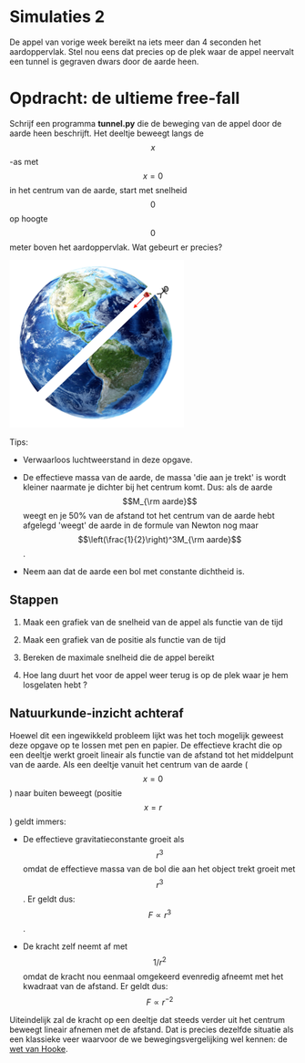 # Simulaties 2

De appel van vorige week bereikt na iets meer dan 4 seconden het aardoppervlak.
Stel nou eens dat precies op de plek waar de appel neervalt een tunnel is
gegraven dwars door de aarde heen.

# Opdracht: de ultieme free-fall

Schrijf een programma **tunnel.py** die de beweging van de appel door de aarde
heen beschrijft. Het deeltje beweegt langs de $$x$$-as met $$x=0$$ in het
centrum van de aarde, start met snelheid $$0$$ op hoogte $$0$$ meter boven het
aardoppervlak. Wat gebeurt er precies?
 
![](EarthHole.png)

Tips:

- Verwaarloos luchtweerstand in deze opgave.

- De effectieve massa van de aarde, de massa 'die aan je trekt' is wordt
  kleiner naarmate je dichter bij het centrum komt. Dus: als de aarde $$M_{\rm
  aarde}$$ weegt en je 50% van de afstand tot het centrum van de aarde hebt
  afgelegd 'weegt' de aarde in de formule van Newton nog maar
  $$\left(\frac{1}{2}\right)^3M_{\rm aarde}$$.

- Neem aan dat de aarde een bol met constante dichtheid is.

## Stappen

1. Maak een grafiek van de snelheid van de appel als functie van de tijd

2. Maak een grafiek van de positie als functie van de tijd

3. Bereken de maximale snelheid die de appel bereikt

4. Hoe lang duurt het voor de appel weer terug is op de plek waar je hem losgelaten hebt ?

## Natuurkunde-inzicht achteraf

Hoewel dit een ingewikkeld probleem lijkt was het toch mogelijk geweest deze opgave op te lossen met pen en papier. De effectieve kracht die op een deeltje werkt groeit lineair als functie van de afstand tot het middelpunt van de aarde. Als een deeltje vanuit het centrum van de aarde ($$x=0$$) naar buiten beweegt (positie $$x=r$$) geldt immers:

  - De effectieve gravitatieconstante groeit als $$r^3$$ omdat de effectieve massa van de bol die aan het object trekt groeit met $$r^3$$. Er geldt dus: $$F\propto r^3$$.

  - De kracht zelf neemt af met $$1/r^2$$ omdat de kracht nou eenmaal omgekeerd evenredig afneemt met het kwadraat van de afstand. Er geldt dus: $$F\propto r^{-2}$$
  
Uiteindelijk zal de kracht op een deeltje dat steeds verder uit het centrum beweegt lineair afnemen met de afstand. Dat is precies dezelfde situatie als een klassieke veer waarvoor de we bewegingsvergelijking wel kennen: de [wet van Hooke](https://nl.wikipedia.org/wiki/Wet_van_Hooke).

